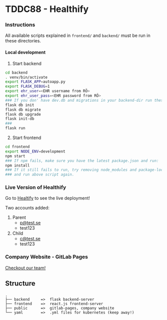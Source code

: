 # TDDC88 - Healthify

### Instructions
All available scripts explained in `frontend/` and `backend/` must be run in these directories.

#### Local development
1. Start backend
```bash
cd backend
. venv/bin/activate
export FLASK_APP=autoapp.py
export FLASK_DEBUG=1
export ehr_user=<EHR username from RÖ>
export ehr_user_pass=<EHR password from RÖ>
### If you don' have dev.db and migrations in your backend-dir run these scripts:
flask db init
flask db migrate
flask db upgrade
flask init-db
### 
flask run
```
2. Start frontend
```bash
cd frontend
export NODE_ENV=development
npm start
### If npm fails, make sure you have the latest package.json and run:
npm install
### If it still fails to run, try removing node_modules and package-lock.json 
### and run above script again.
```


### Live Version of Healthify
Go to [Healtify](http://tddc88-company-2-2020.kubernetes-public.it.liu.se) to see the live deployment!

Two accounts added:
1. Parent
   - p@test.se
   - test123
2. Child
   - c@test.se
   - test123

### Company Website - GitLab Pages
[Checkout our team!](https://tddc88-company-2-2020.gitlab-pages.liu.se/deploy/)

## Structure

```
.
├── backend     =>  flask backend-server
├── frontend    =>  react.js frontend-server 
├── public      =>  gitlab-pages, company website
└── yaml        =>  .yml files for kubernetes (keep away!)
````